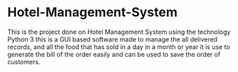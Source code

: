 # Hotel-Management-System
This is the project done on Hotel Management System using the technology Python 3 this is a GUI based software made to manage the all delivered records, and all the food that has sold in a day in a month or year it is use to generate the bill of the order easily and can be used to save the order of customers. 

